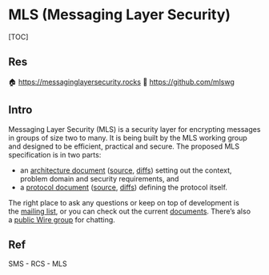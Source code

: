 # MLS (Messaging Layer Security)

[TOC]



## Res
🏠 https://messaginglayersecurity.rocks
🚧 https://github.com/mlswg



## Intro
Messaging Layer Security (MLS) is a security layer for encrypting messages in groups of size two to many. It is being built by the MLS working group and designed to be efficient, practical and secure. The proposed MLS specification is in two parts:

- an [architecture document](https://messaginglayersecurity.rocks/mls-architecture/draft-ietf-mls-architecture.html) ([source](https://github.com/mlswg/mls-architecture/blob/master/draft-ietf-mls-architecture.md), [diffs](https://messaginglayersecurity.rocks/mls-architecture/)) setting out the context, problem domain and security requirements, and
- a [protocol document](https://www.rfc-editor.org/rfc/rfc9420.html) ([source](https://github.com/mlswg/mls-protocol/blob/master/rfc9420.md), [diffs](https://messaginglayersecurity.rocks/mls-protocol/)) defining the protocol itself.

The right place to ask any questions or keep on top of development is the [mailing list](https://mailarchive.ietf.org/arch/browse/mls/), or you can check out the current [documents](https://datatracker.ietf.org/wg/mls/documents/). There’s also a [public Wire group](https://app.wire.com/join/?key=qmrRRfaklMRm8UsYSqpA&code=KD8O6_Pvkli3pmzXbWtr) for chatting.



## Ref
[信息传输协议 – 从 SMS 到 MLS（Messaging Layer Security）]: https://anotherdayu.com/2023/5314/

SMS - RCS - MLS

